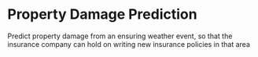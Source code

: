 # Property Damage Prediction
Predict property damage from an ensuring weather event, so that the insurance company can hold on writing new insurance policies in that area

